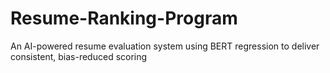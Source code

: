 # Resume-Ranking-Program
An AI-powered resume evaluation system using BERT regression to deliver consistent, bias-reduced scoring
